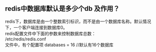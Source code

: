 ## redis中数据库默认是多少个db 及作用？  
redis下，数据库是由一个整数索引标识，而不是由一个数据库名称。默认情况下，一个客户端连接到数据库0。  
redis配置文件中下面的参数来控制数据库总数：  
/etc/redis/redis.conf  
文件中，有个配置项 databases = 16 //默认有16个数据库
